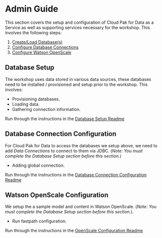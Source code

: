 # Admin Guide

This section covers the setup and configuration of Cloud Pak for Data as a Service as well as supporting services necessary for the workshop. This involves the following steps:

1. [Create/Load Database(s)](#database-setup)
1. [Configure Database Connections](#database-connection-configuration)
1. [Configure Watson OpenScale](#watson-openscale-configuration)

## Database Setup

The workshop uses data stored in various data sources, these databases need to be installed / provisioned and setup prior to the workshop. This involves:

* Provisioning databases.
* Loading data.
* Gathering connection information.

Run through the instructions in the [Database Setup Readme](./database-setup.md)

## Database Connection Configuration

For Cloud Pak for Data to access the databases we setup above, we need to add *Data Connections* to connect to them via JDBC. (_Note: You must complete the *Database Setup* section before this section._)

* Adding global connection.

Run through the instructions in the [Database Connection Configuration Readme](./database-connection-configuration.md)

## Watson OpenScale Configuration

We setup the a sample model and content in Watson OpenScale. (_Note: You must complete the *Database Setup* section before this section._).

* Run fastpath configuration.

Run through the instructions in the [OpenScale Configuration Readme](./wos-configuration.md)
